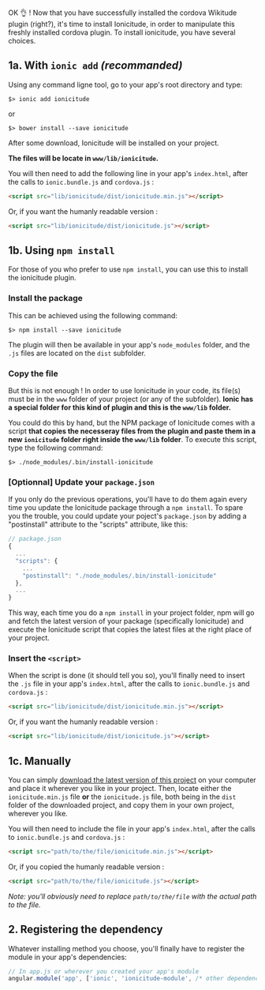 OK :ok_hand: ! Now that you have successfully installed the cordova Wikitude plugin (right?), it's time to install Ionicitude, in order to manipulate this freshly installed cordova plugin. To install ionicitude, you have several choices.

## 1a. With `ionic add` _(recommanded)_

Using any command ligne tool, go to your app's root directory and type:

```
$> ionic add ionicitude
```

or

```
$> bower install --save ionicitude
```

After some download, Ionicitude will be installed on your project.

**The files will be locate in `www/lib/ionicitude`.**

You will then need to add the following line in your app's `index.html`, after the calls to `ionic.bundle.js` and `cordova.js` :

```html
<script src="lib/ionicitude/dist/ionicitude.min.js"></script>
```

Or, if you want the humanly readable version :

```html
<script src="lib/ionicitude/dist/ionicitude.js"></script>
```

## 1b. Using `npm install`
For those of you who prefer to use `npm install`, you can use this to install the ionicitude plugin.

### Install the package
This can be achieved using the following command:

```
$> npm install --save ionicitude
```

The plugin will then be available in your app's `node_modules` folder, and the `.js` files are located on the `dist` subfolder.

### Copy the file
But this is not enough ! In order to use Ionicitude in your code, its file(s) must be in the `www` folder of your project (or any of the subfolder). **Ionic has a special folder for this kind of plugin and this is the `www/lib` folder.**

You could do this by hand, but the NPM package of Ionicitude comes with a script **that copies the necesseray files from the plugin and paste them in a new `ionicitude` folder right inside the `www/lib` folder**. To execute this script, type the following command:

```
$> ./node_modules/.bin/install-ionicitude
```

### [Optionnal] Update your `package.json`
If you only do the previous operations, you'll have to do them again every time you update the Ionicitude package through a `npm install`.
To spare you the trouble, you could update your poject's `package.json` by adding a "postinstall" attribute to the "scripts" attribute, like this:

```javascript
// package.json
{
  ...
  "scripts": {
    ...
    "postinstall": "./node_modules/.bin/install-ionicitude"
  },
  ...
}
```
This way, each time you do a `npm install` in your project folder, npm will go and fetch the latest version of your package (specifically Ionicitude) and execute the Ionicitude script that copies the latest files at the right place of your project.

### Insert the `<script>`
When the script is done (it should tell you so), you'll finally need to insert the `.js` file in your app's `index.html`, after the calls to `ionic.bundle.js` and `cordova.js` :

```html
<script src="lib/ionicitude/dist/ionicitude.min.js"></script>
```

Or, if you want the humanly readable version :

```html
<script src="lib/ionicitude/dist/ionicitude.js"></script>
```

## 1c. Manually
You can simply [download the latest version of this project](https://github.com/Tazaf/ionicitude/releases) on your computer and place it wherever you like in your project. Then, locate either the `ionicitude.min.js` file **or** the `ionicitude.js` file, both being in the `dist` folder of the downloaded project, and copy them in your own project, wherever you like.

You will then need to include the file in your app's `index.html`, after the calls to `ionic.bundle.js` and `cordova.js` :

```html
<script src="path/to/the/file/ionicitude.min.js"></script>
```

Or, if you copied the humanly readable version :

```html
<script src="path/to/the/file/ionicitude.js"></script>
```

_Note: you'll obviously need to replace `path/to/the/file` with the actual path to the file._

## 2. Registering the dependency
Whatever installing method you choose, you'll finally have to register the module in your app's dependencies:

```javascript
// In app.js or wherever you created your app's module
angular.module('app', ['ionic', 'ionicitude-module', /* other dependencies */]);
```